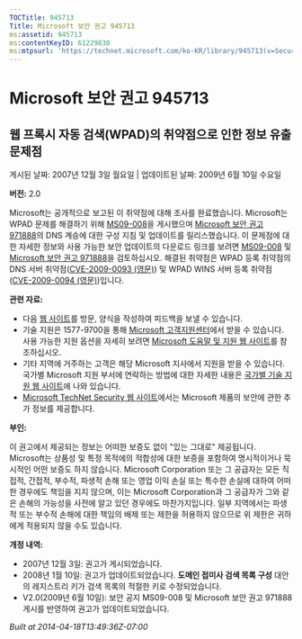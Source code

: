 ```yaml
---
TOCTitle: 945713
Title: Microsoft 보안 권고 945713
ms:assetid: 945713
ms:contentKeyID: 61229830
ms:mtpsurl: 'https://technet.microsoft.com/ko-KR/library/945713(v=Security.10)'
---
```




Microsoft 보안 권고 945713
==========================

웹 프록시 자동 검색(WPAD)의 취약점으로 인한 정보 유출 문제점
------------------------------------------------------------

게시된 날짜: 2007년 12월 3일 월요일 | 업데이트된 날짜: 2009년 6월 10일 수요일

**버전:** 2.0

Microsoft는 공개적으로 보고된 이 취약점에 대해 조사를 완료했습니다. Microsoft는 WPAD 문제를 해결하기 위해 [MS09-008](http://technet.microsoft.com/security/bulletin/ms09-008)을 게시했으며 [Microsoft 보안 권고 971888](http://technet.microsoft.com/security/advisory/971888)의 DNS 계승에 대한 구성 지침 및 업데이트를 릴리스했습니다. 이 문제점에 대한 자세한 정보와 사용 가능한 보안 업데이트의 다운로드 링크를 보려면 [MS09-008](http://technet.microsoft.com/security/bulletin/ms09-008) 및 [Microsoft 보안 권고 971888](http://technet.microsoft.com/security/advisory/971888)을 검토하십시오. 해결된 취약점은 WPAD 등록 취약점의 DNS 서버 취약점([CVE-2009-0093 (영문)](http://www.cve.mitre.org/cgi-bin/cvename.cgi?name=cve-2009-0093)) 및 WPAD WINS 서버 등록 취약점([CVE-2009-0094 (영문)](http://www.cve.mitre.org/cgi-bin/cvename.cgi?name=cve-2009-0094))입니다.

**관련 자료:**

-   다음 [웹 사이트](https://support.microsoft.com/common/survey.aspx?scid=sw;en;1257&amp;showpage=1&amp;ws=technet&amp;sd=tech)를 방문, 양식을 작성하여 피드백을 보낼 수 있습니다.
-   기술 지원은 1577-9700을 통해 [Microsoft 고객지원센터](http://go.microsoft.com/fwlink/?linkid=21131)에서 받을 수 있습니다. 사용 가능한 지원 옵션을 자세히 보려면 [Microsoft 도움말 및 지원 웹 사이트](http://support.microsoft.com/)를 참조하십시오.
-   기타 지역에 거주하는 고객은 해당 Microsoft 지사에서 지원을 받을 수 있습니다. 국가별 Microsoft 지원 부서에 연락하는 방법에 대한 자세한 내용은 [국가별 기술 지원 웹 사이트](http://go.microsoft.com/fwlink/?linkid=21155)에 나와 있습니다.
-   [Microsoft TechNet Security 웹 사이트](http://www.microsoft.com/korea/technet/security/default.mspx)에서는 Microsoft 제품의 보안에 관한 추가 정보를 제공합니다.

**부인:**

이 권고에서 제공되는 정보는 어떠한 보증도 없이 "있는 그대로" 제공됩니다. Microsoft는 상품성 및 특정 목적에의 적합성에 대한 보증을 포함하여 명시적이거나 묵시적인 어떤 보증도 하지 않습니다. Microsoft Corporation 또는 그 공급자는 모든 직접적, 간접적, 부수적, 파생적 손해 또는 영업 이익 손실 또는 특수한 손실에 대하여 어떠한 경우에도 책임을 지지 않으며, 이는 Microsoft Corporation과 그 공급자가 그와 같은 손해의 가능성을 사전에 알고 있던 경우에도 마찬가지입니다. 일부 지역에서는 파생적 또는 부수적 손해에 대한 책임의 배제 또는 제한을 허용하지 않으므로 위 제한은 귀하에게 적용되지 않을 수도 있습니다.

**개정 내역:**

-   2007년 12월 3일: 권고가 게시되었습니다.
-   2008년 1월 10일: 권고가 업데이트되었습니다. **도메인 접미사 검색 목록 구성** 대안의 레지스트리 키가 검색 목록의 적절한 키로 수정되었습니다.
-   V2.0(2009년 6월 10일): 보안 공지 MS09-008 및 Microsoft 보안 권고 971888 게시를 반영하여 권고가 업데이트되었습니다.

*Built at 2014-04-18T13:49:36Z-07:00*
